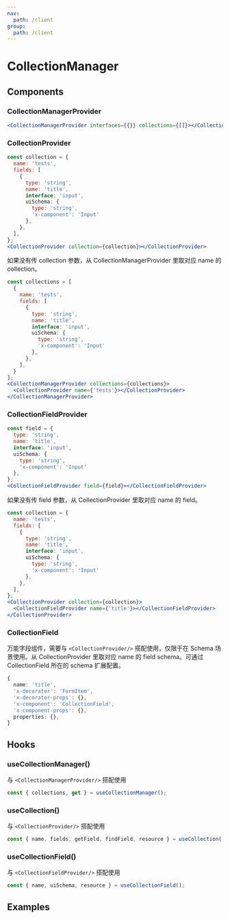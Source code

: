 ```yaml
---
nav:
  path: /client
group:
  path: /client
---
```


# CollectionManager

## Components

### CollectionManagerProvider

```jsx | pure
<CollectionManagerProvider interfaces={{}} collections={[]}></CollectionManagerProvider>
```

### CollectionProvider

```jsx | pure
const collection = {
  name: 'tests',
  fields: [
    {
      type: 'string',
      name: 'title',
      interface: 'input',
      uiSchema: {
        type: 'string',
        'x-component': 'Input'
      },
    },
  ],
};
<CollectionProvider collection={collection}></CollectionProvider>
```

如果没有传 collection 参数，从 CollectionManagerProvider 里取对应 name 的 collection。

```jsx | pure
const collections = [
  {
    name: 'tests',
    fields: [
      {
        type: 'string',
        name: 'title',
        interface: 'input',
        uiSchema: {
          type: 'string',
          'x-component': 'Input'
        },
      },
    ],
  }
];
<CollectionManagerProvider collections={collections}>
  <CollectionProvider name={'tests'}></CollectionProvider>
</CollectionManagerProvider>
```

### CollectionFieldProvider

```jsx | pure
const field = {
  type: 'string',
  name: 'title',
  interface: 'input',
  uiSchema: {
    type: 'string',
    'x-component': 'Input'
  },
};
<CollectionFieldProvider field={field}></CollectionFieldProvider>
```

如果没有传 field 参数，从 CollectionProvider 里取对应 name 的 field。

```jsx | pure
const collection = {
  name: 'tests',
  fields: [
    {
      type: 'string',
      name: 'title',
      interface: 'input',
      uiSchema: {
        type: 'string',
        'x-component': 'Input'
      },
    },
  ],
};
<CollectionProvider collection={collection}>
  <CollectionFieldProvider name={'title'}></CollectionFieldProvider>
</CollectionProvider>
```

### CollectionField

万能字段组件，需要与 `<CollectionProvider/>` 搭配使用，仅限于在 Schema 场景使用。从 CollectionProvider 里取对应 name 的 field schema。可通过 CollectionField 所在的 schema 扩展配置。

```ts
{
  name: 'title',
  'x-decorator': 'FormItem',
  'x-decorator-props': {},
  'x-component': 'CollectionField',
  'x-component-props': {},
  properties: {},
}
```

## Hooks

### useCollectionManager()

与 `<CollectionManagerProvider/>` 搭配使用

```jsx | pure
const { collections, get } = useCollectionManager();
```

### useCollection()

与 `<CollectionProvider/>` 搭配使用

```jsx | pure
const { name, fields, getField, findField, resource } = useCollection();
```

### useCollectionField()

与 `<CollectionFieldProvider/>` 搭配使用

```jsx | pure
const { name, uiSchema, resource } = useCollectionField();
```

## Examples

<code src="./demos/demo2.tsx"/>
